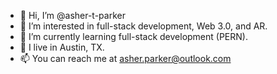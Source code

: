- 👋 Hi, I’m @asher-t-parker
- 👀 I’m interested in full-stack development, Web 3.0, and AR.
- 🌱 I’m currently learning full-stack development (PERN).
- 🏡 I live in Austin, TX.
- 📫 You can reach me at asher.parker@outlook.com

